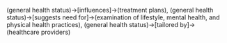 (general health status)->[influences]->(treatment plans), (general health status)->[suggests need for]->(examination of lifestyle, mental health, and physical health practices), (general health status)->[tailored by]->(healthcare providers)